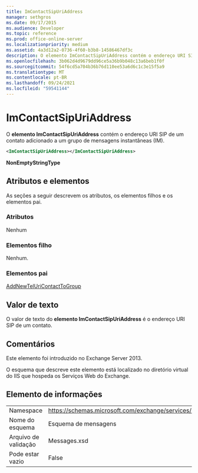 ```yaml
---
title: ImContactSipUriAddress
manager: sethgros
ms.date: 09/17/2015
ms.audience: Developer
ms.topic: reference
ms.prod: office-online-server
ms.localizationpriority: medium
ms.assetid: 4a3d12a2-0736-4f60-b3b8-14586467df3c
description: O elemento ImContactSipUriAddress contém o endereço URI SIP de um contato adicionado a um grupo de mensagens instantâneas (IM).
ms.openlocfilehash: 3b062d4d9679dd96ce5a36b9b048c13a6beb1f0f
ms.sourcegitcommit: 54f6cd5a704b36b76d110ee53a6d6c1c3e15f5a9
ms.translationtype: MT
ms.contentlocale: pt-BR
ms.lasthandoff: 09/24/2021
ms.locfileid: "59541144"
---
```

# <a name="imcontactsipuriaddress"></a>ImContactSipUriAddress

O **elemento ImContactSipUriAddress** contém o endereço URI SIP de um contato adicionado a um grupo de mensagens instantâneas (IM). 
  
```XML
<ImContactSipUriAddress></ImContactSipUriAddress>
```

 **NonEmptyStringType**
## <a name="attributes-and-elements"></a>Atributos e elementos

As seções a seguir descrevem os atributos, os elementos filhos e os elementos pai.
  
### <a name="attributes"></a>Atributos

Nenhum
  
### <a name="child-elements"></a>Elementos filho

Nenhum.
  
### <a name="parent-elements"></a>Elementos pai

[AddNewTelUriContactToGroup](addnewteluricontacttogroup.md)
  
## <a name="text-value"></a>Valor de texto

O valor de texto do **elemento ImContactSipUriAddress** é o endereço URI SIP de um contato. 
  
## <a name="remarks"></a>Comentários

Este elemento foi introduzido no Exchange Server 2013.
  
O esquema que descreve este elemento está localizado no diretório virtual do IIS que hospeda os Serviços Web do Exchange.
  
## <a name="element-information"></a>Elemento de informações

|||
|:-----|:-----|
|Namespace  <br/> |https://schemas.microsoft.com/exchange/services/2006/messages  <br/> |
|Nome do esquema  <br/> |Esquema de mensagens  <br/> |
|Arquivo de validação  <br/> |Messages.xsd  <br/> |
|Pode estar vazio  <br/> |False  <br/> |
   

